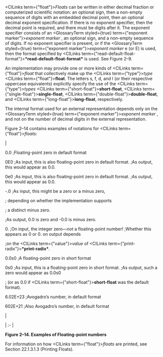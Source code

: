  



<ClLinks  term={"float"}><i>Floats</i></ClLinks> can be written in either decimal fraction or computerized scientific notation: an optional sign, then a non-empty sequence of digits with an embedded decimal point, then an optional decimal exponent specification. If there is no exponent specifier, then the decimal point is required, and there must be digits after it. The exponent specifier consists of an <GlossaryTerm styled={true} term={"exponent marker"}><i>exponent marker</i></GlossaryTerm> , an optional sign, and a non-empty sequence of digits. If no exponent specifier is present, or if the <GlossaryTerm styled={true} term={"exponent marker"}><i>exponent marker</i></GlossaryTerm> e (or E) is used, then the format specified by <ClLinks  term={"read-default-float-format"}><b>\*read-default-float-format\*</b></ClLinks> is used. See Figure 2–9. 



An implementation may provide one or more kinds of <ClLinks  term={"float"}><i>float</i></ClLinks> that collectively make up the <ClLinks  term={"type"}><i>type</i></ClLinks> <ClLinks  term={"float"}><b>float</b></ClLinks>. The letters s, f, d, and l (or their respective uppercase equivalents) explicitly specify the use of the <ClLinks  term={"type"}><i>types</i></ClLinks> <ClLinks  term={"short-float"}><b>short-float</b></ClLinks>, <ClLinks  term={"single-float"}><b>single-float</b></ClLinks>, <ClLinks  term={"double-float"}><b>double-float</b></ClLinks>, and <ClLinks  term={"long-float"}><b>long-float</b></ClLinks>, respectively. 



The internal format used for an external representation depends only on the <GlossaryTerm styled={true} term={"exponent marker"}><i>exponent marker</i></GlossaryTerm> , and not on the number of decimal digits in the external representation. 



Figure 2–14 contains examples of notations for <ClLinks  term={"float"}><i>floats</i></ClLinks>:  







|<p>0\.0 ;Floating-point zero in default format </p><p>0E0 ;As input, this is also floating-point zero in default format. ;As output, this would appear as 0.0. </p><p>0e0 ;As input, this is also floating-point zero in default format. ;As output, this would appear as 0.0. </p><p>-.0 ;As input, this might be a zero or a minus zero, </p><p>; depending on whether the implementation supports </p><p>; a distinct minus zero. </p><p>;As output, 0.0 is zero and -0.0 is minus zero. </p><p>0\. ;On input, the integer zero—*not* a floating-point number! ;Whether this appears as 0 or 0. on output depends </p><p>;on the <ClLinks  term={"value"}><i>value</i></ClLinks> of <ClLinks  term={"print-radix"}><b>\*print-radix\*</b></ClLinks>. </p><p>0\.0s0 ;A floating-point zero in short format </p><p>0s0 ;As input, this is a floating-point zero in short format. ;As output, such a zero would appear as 0.0s0 </p><p>; (or as 0.0 if <ClLinks  term={"short-float"}><b>short-float</b></ClLinks> was the default format). </p><p>6\.02E+23 ;Avogadro’s number, in default format </p><p>602E+21 ;Also Avogadro’s number, in default format</p>|

| :- |





**Figure 2–14. Examples of Floating-point numbers** 



For information on how <ClLinks  term={"float"}><i>floats</i></ClLinks> are printed, see Section 22.1.3.1.3 (Printing Floats). 



